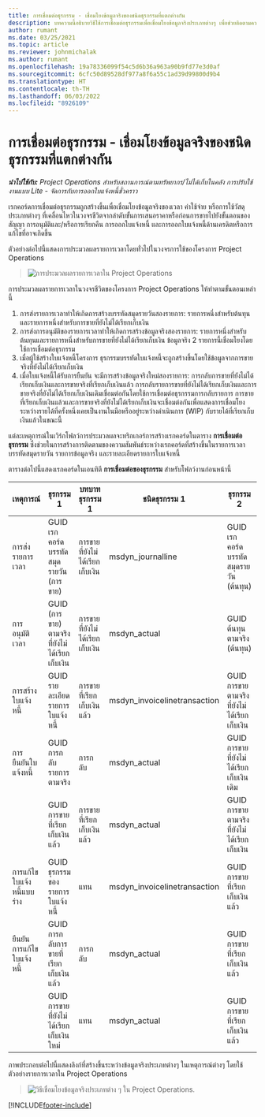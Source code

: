 ```yaml
---
title: การเชื่อมต่อธุรกรรม - เชื่อมโยงข้อมูลจริงของชนิดธุรกรรมที่แตกต่างกัน
description: บทความนี้อธิบายวิธีใช้การเชื่อมต่อธุรกรรมเพื่อเชื่อมโยงข้อมูลจริงประเภทต่างๆ เพื่อช่วยติดตามความสามารถในการทำกำไร การเรียกเก็บเงินที่ค้างอยู่ และการคำนวณรายได้ที่เรียกเก็บเงินเทียบกับที่ยังไม่ได้เรียกเก็บเงิน
author: rumant
ms.date: 03/25/2021
ms.topic: article
ms.reviewer: johnmichalak
ms.author: rumant
ms.openlocfilehash: 19a78336099f54c5d6b36a963a90b9fd77e3d0af
ms.sourcegitcommit: 6cfc50d89528df977a8f6a55c1ad39d99800d9b4
ms.translationtype: HT
ms.contentlocale: th-TH
ms.lasthandoff: 06/03/2022
ms.locfileid: "8926109"
---
```

# <a name="transaction-connections---link-actuals-of-different-transaction-types"></a>การเชื่อมต่อธุรกรรม - เชื่อมโยงข้อมูลจริงของชนิดธุรกรรมที่แตกต่างกัน

_**นำไปใช้กับ:** Project Operations สำหรับสถานการณ์ตามทรัพยากร/ไม่ได้เก็บในคลัง การปรับใช้งานแบบ Lite - จัดการกับการออกใบแจ้งหนี้ชั่วคราว_

เรกคอร์ดการเชื่อมต่อธุรกรรมถูกสร้างขึ้นเพื่อเชื่อมโยงข้อมูลจริงของเวลา ค่าใช้จ่าย หรือการใช้วัสดุประเภทต่างๆ ที่เคลื่อนไหวในวงจรชีวิตจากลำดับขั้นการเสนอราคาหรือก่อนการขายไปยังขั้นตอนของสัญญา การอนุมัติและ/หรือการเรียกคืน การออกใบแจ้งหนี้ และการออกใบแจ้งหนี้ด้านเครดิตหรือการแก้ไขที่อาจเกิดขึ้น

ตัวอย่างต่อไปนี้แสดงการประมวลผลรายการเวลาโดยทั่วไปในวงจรการใช้ของโครงการ Project Operations

> ![การประมวลผลรายการเวลาใน Project Operations](media/basic-guide-17.png)

การประมวลผลรายการเวลาในวงจรชีวิตของโครงการ Project Operations ให้ทำตามขั้นตอนเหล่านี้ 

1. การส่งรายการเวลาทำให้เกิดการสร้างบรรทัดสมุดรายวันสองรายการ: รายการหนึ่งสำหรับต้นทุนและรายการหนึ่งสำหรับการขายที่ยังไม่ได้เรียกเก็บเงิน 
2. การส่งการอนุมัติของรายการเวลาทำให้เกิดการสร้างข้อมูลจริงสองรายการ: รายการหนึ่งสำหรับต้นทุนและรายการหนึ่งสำหรับการขายที่ยังไม่ได้เรียกเก็บเงิน ข้อมูลจริง 2 รายการนี้เชื่อมโยงโดยใช้การเชื่อมต่อธุรกรรม
3. เมื่อผู้ใช้สร้างใบแจ้งหนี้โครงการ ธุรกรรมบรรทัดใบแจ้งหนี้จะถูกสร้างขึ้นโดยใช้ข้อมูลจากการขายจริงที่ยังไม่ได้เรียกเก็บเงิน
4. เมื่อใบแจ้งหนี้ได้รับการยืนยัน จะมีการสร้างข้อมูลจริงใหม่สองรายการ: การกลับการขายที่ยังไม่ได้เรียกเก็บเงินและการขายจริงที่เรียกเก็บเงินแล้ว การกลับรายการขายที่ยังไม่ได้เรียกเก็บเงินและการขายจริงที่ยังไม่ได้เรียกเก็บเงินเดิมเชื่อมต่อกันโดยใช้การเชื่อมต่อธุรกรรมการกลับรายการ การขายที่เรียกเก็บเงินแล้วและการขายจริงที่ยังไม่ได้เรียกเก็บเงินจะเชื่อมต่อกันเพื่อแสดงการเชื่อมโยงระหว่างรายได้ที่ครั้งหนึ่งเคยเป็นงานในมือหรืออยู่ระหว่างดำเนินการ (WIP) กับรายได้ที่เรียกเก็บเงินแล้วในขณะนี้   

แต่ละเหตุการณ์ในเวิร์กโฟลว์การประมวลผลจะทริกเกอร์การสร้างเรกคอร์ดในตาราง **การเชื่อมต่อธุรกรรม** ซึ่งช่วยในการสร้างการติดตามของความสัมพันธ์ระหว่างเรกคอร์ดที่สร้างขึ้นในรายการเวลา บรรทัดสมุดรายวัน รายการข้อมูลจริง และรายละเอียดรายการใบแจ้งหนี้

ตารางต่อไปนี้แสดงเรกคอร์ดในเอนทิตี **การเชื่อมต่อของธุรกรรม** สำหรับโฟลว์งานก่อนหน้านี้

|เหตุการณ์                   |ธุรกรรม 1                 |บทบาทธุรกรรม 1 |ชนิดธุรกรรม 1       |ธุรกรรม 2          |บทบาทธุรกรรม 2 |ชนิดธุรกรรม 2 |
|------------------------|------------------------------|---------------|-----------------------------|-----------------------------|-------------------|-------------------|
|การส่งรายการเวลา   |GUID เรกคอร์ดบรรทัดสมุดรายวัน (การขาย)      |การขายที่ยังไม่ได้เรียกเก็บเงิน |msdyn_journalline            |GUID เรกคอร์ดบรรทัดสมุดรายวัน (ต้นทุน)     |ต้นทุน            |msdyn_journalline  |
|การอนุมัติเวลา           |GUID (การขาย) ตามจริงที่ยังไม่ได้เรียกเก็บเงิน  |การขายที่ยังไม่ได้เรียกเก็บเงิน |msdyn_actual                 |GUID ต้นทุนตามจริง (ต้นทุน)       |ต้นทุน            |msdyn_actual       |
|การสร้างใบแจ้งหนี้        |GUID รายละเอียดรายการใบแจ้งหนี้      |การขายที่เรียกเก็บเงินแล้ว   |msdyn_invoicelinetransaction |GUID การขายตามจริงที่ยังไม่ได้เรียกเก็บเงิน   |การขายที่ยังไม่ได้เรียกเก็บเงิน  |msdyn_actual       |
|การยืนยันใบแจ้งหนี้    |GUID การกลับรายการตามจริง         |การกลับ      |msdyn_actual                 |GUID การขายที่ยังไม่ได้เรียกเก็บเงินเดิม |ดั้งเดิม        |msdyn_actual       |
|                        |GUID การขายที่เรียกเก็บเงินแล้ว             |การขายที่เรียกเก็บเงินแล้ว   |msdyn_actual                 |GUID การขายตามจริงที่ยังไม่ได้เรียกเก็บเงิน   |การขายที่ยังไม่ได้เรียกเก็บเงิน  |msdyn_actual       |
|การแก้ไขใบแจ้งหนี้แบบร่าง |GUID ธุรกรรมของรายการใบแจ้งหนี้|แทน      |msdyn_invoicelinetransaction |GUID การขายที่เรียกเก็บเงินแล้ว            |ดั้งเดิม        |msdyn_actual       |
|ยืนยันการแก้ไขใบแจ้งหนี้|GUID การกลับการขายที่เรียกเก็บเงินแล้ว  |การกลับ      |msdyn_actual                 |GUID การขายที่เรียกเก็บเงินแล้ว            |ดั้งเดิม        |msdyn_actual       |
|                        |GUID การขายที่ยังไม่ได้เรียกเก็บเงินใหม่ |แทน            |msdyn_actual                 |GUID การขายที่เรียกเก็บเงินแล้ว            |ดั้งเดิม        |msdyn_actual       |


ภาพประกอบต่อไปนี้แสดงลิงก์ที่สร้างขึ้นระหว่างข้อมูลจริงประเภทต่างๆ ในเหตุการณ์ต่างๆ โดยใช้ตัวอย่างรายการเวลาใน Project Operations

> ![วิธีเชื่อมโยงข้อมูลจริงประเภทต่าง ๆ ใน Project Operations.](media/TransactionConnections.png)

[!INCLUDE[footer-include](../includes/footer-banner.md)]
